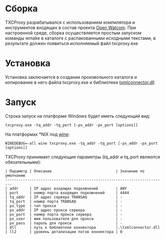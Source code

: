 # Сборка
TXCProxy разрабатывался с использованием компилятора и инструментов входящих в 
состав проекта [Open Watcom](http://www.openwatcom.org/). При настроенной среде, 
сборка осуществляется простым запуском команды wmake в каталоге с распакованными 
исходными текстами, в результате должен появиться исполняемый файл txcproxy.exe

# Установка
Установка заключается в создании произвольного каталога и копирование в него файла 
txcproxy.exe и библиотеки [txmlconnector.dll](http://www.finam.ru/howtotrade/tconnector/default.asp)

# Запуск
Строка запуск на платформе Windows будет иметь следующий вид:

    txcproxy.exe -tq_addr -tq_port [-px_addr -px_port [options]]

На платформах *NIX под [wine](http://www.winehq.org):

    WINEDEBUG=-all wine txcproxy.exe -tq_addr -tq_port [-px_addr -px_port [options]]
    
TXCProxy принимает следующие параметры (tq_addr и tq_port являются обязательными):
    
    | Параметр | Описание                             | Значение по умолчанию 
    -------------------------------------------------------------------------
    | addr     | IP адрес входящих подключений        | ANY 
    | port     | номер порта входящих подключений     | 4444 
    | tq_addr  | IP адрес сервера TRANSAQ             | - 
    | tq_port  | номер порта TRANSAQ                  | - 
    | px_type  | тип прокси                           | - 
    | px_addr  | IP адрес прокси сервера              | - 
    | px_port  | номер порта прокси сервера           | - 
    | px_user  | имя пользователя для прокси          | - 
    | px_pass  | пароль для прокси                    | - 
    | dll      | путь к библиотеке коннектора         |.\txmlconnector.dll 
    | ll2      | уровень детализации логов коннектора | 0 
